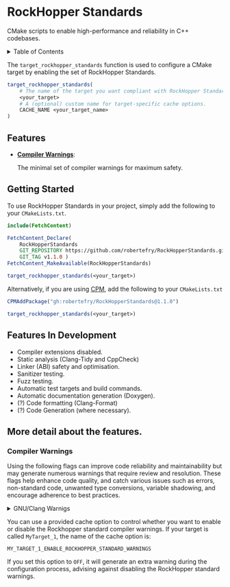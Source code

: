 
# RockHopper Standards

CMake scripts to enable high-performance and reliability in C++ codebases.

<details>
<summary>Table of Contents</summary>

- [Features](#features)
    - [Compiler Warnings](#compiler-warnings)
- [Getting Started](#getting-started)
- [In Development](#features-in-development)

</details>

The `target_rockhopper_standards` function is used to configure a CMake target by enabling the set of RockHopper Standards.

```cmake
target_rockhopper_standards(
    # The name of the target you want compliant with RockHopper Standards.
    <your_target>
    # A (optional) custom name for target-specific cache options.
    CACHE_NAME <your_target_name>
)
```

## Features

- **[Compiler Warnings](#compiler-warnings)**:<p>
    The minimal set of compiler warnings for maximum safety.<p>

## Getting Started

To use RockHopper Standards in your project, simply add the following to your `CMakeLists.txt`.

```cmake
include(FetchContent)

FetchContent_Declare(
    RockHopperStandards
    GIT_REPOSITORY https://github.com/robertefry/RockHopperStandards.git
    GIT_TAG v1.1.0 )
FetchContent_MakeAvailable(RockHopperStandards)

target_rockhopper_standards(<your_target>)
```

Alternatively, if you are using [CPM](https://github.com/cpm-cmake/CPM.cmake), add the following to your `CMakeLists.txt`
```cmake
CPMAddPackage("gh:robertefry/RockHopperStandards@1.1.0")

target_rockhopper_standards(<your_target>)
```

## Features In Development

- Compiler extensions disabled.
- Static analysis (Clang-Tidy and CppCheck)
- Linker (ABI) safety and optimisation.
- Sanitizer testing.
- Fuzz testing.
- Automatic test targets and build commands.
- Automatic documentation generation (Doxygen).
- (?) Code formatting (Clang-Format)
- (?) Code Generation (where necessary).

## More detail about the features.

### Compiler Warnings

Using the following flags can improve code reliability and maintainability but may generate numerous warnings that require review and resolution. These flags help enhance code quality, and catch various issues such as errors, non-standard code, unwanted type conversions, variable shadowing, and encourage adherence to best practices.

<details>
<summary>GNU/Clang Warnigs</summary>

- `-Werror` treats all warnings as errors, compelling the coder to address warnings during compilation, which promotes stricter code quality, consistency, early bug detection, and prevention of silent bugs.

- `-Wall` and `-Wextra` enable a wide range of warning messages, helping you catch potential issues in your code.

- `-Wpedantic` enforces strict adherence to the C++ language standard, flagging non-standard code constructs.

- `-Wconversion` warns about implicit type conversions that might lead to data loss or unexpected behavior.

- `-Wshadow` alerts you to variable shadowing, where a local variable hides another variable in an outer scope.

- `-Weffc`++ enforces some guidelines from the “Effective C++” book by Scott Meyers, promoting best practices for C++ code.

</details>

You can use a provided cache option to control whether you want to enable or disable the Rockhopper standard compiler warnings. If your target is called `MyTarget_1`, the name of the cache option is:
```
MY_TARGET_1_ENABLE_ROCKHOPPER_STANDARD_WARNINGS
```
If you set this option to `OFF`, it will generate an extra warning during the configuration process, advising against disabling the RockHopper standard warnings.